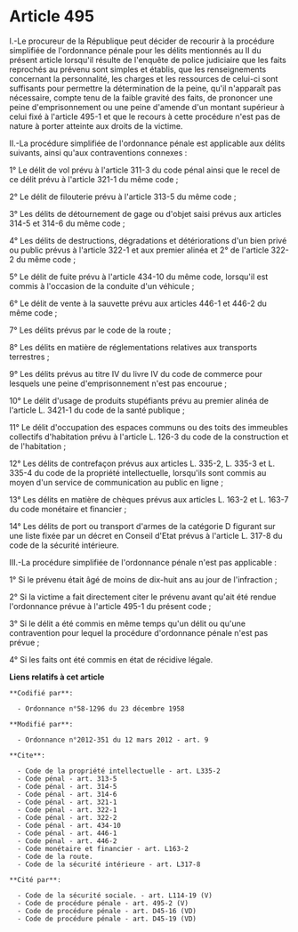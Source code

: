 # Article 495

I.-Le procureur de la République peut décider de recourir à la procédure simplifiée de l'ordonnance pénale pour les délits
mentionnés au II du présent article lorsqu'il résulte de l'enquête de police judiciaire que les faits reprochés au prévenu
sont simples et établis, que les renseignements concernant la personnalité, les charges et les ressources de celui-ci sont
suffisants pour permettre la détermination de la peine, qu'il n'apparaît pas nécessaire, compte tenu de la faible gravité des
faits, de prononcer une peine d'emprisonnement ou une peine d'amende d'un montant supérieur à celui fixé à l'article 495-1 et
que le recours à cette procédure n'est pas de nature à porter atteinte aux droits de la victime. 

II.-La procédure simplifiée de l'ordonnance pénale est applicable aux délits suivants, ainsi qu'aux contraventions
connexes : 

1° Le délit de vol prévu à l'article 311-3 du code pénal ainsi que le recel de ce délit prévu à l'article 321-1 du même
code ; 

2° Le délit de filouterie prévu à l'article 313-5 du même code ; 

3° Les délits de détournement de gage ou d'objet saisi prévus aux articles 314-5 et 314-6 du même code ; 

4° Les délits de destructions, dégradations et détériorations d'un bien privé ou public prévus à l'article 322-1 et aux
premier alinéa et 2° de l'article 322-2 du même code ; 

5° Le délit de fuite prévu à l'article 434-10 du même code, lorsqu'il est commis à l'occasion de la conduite d'un véhicule ; 

6° Le délit de vente à la sauvette prévu aux articles 446-1 et 446-2 du même code ; 

7° Les délits prévus par le code de la route ; 

8° Les délits en matière de réglementations relatives aux transports terrestres ; 

9° Les délits prévus au titre IV du livre IV du code de commerce pour lesquels une peine d'emprisonnement n'est pas
encourue ; 

10° Le délit d'usage de produits stupéfiants prévu au premier alinéa de l'article L. 3421-1 du code de la santé publique ; 

11° Le délit d'occupation des espaces communs ou des toits des immeubles collectifs d'habitation prévu à l'article L. 126-3
du code de la construction et de l'habitation ; 

12° Les délits de contrefaçon prévus aux articles L. 335-2, L. 335-3 et L. 335-4 du code de la propriété intellectuelle,
lorsqu'ils sont commis au moyen d'un service de communication au public en ligne ; 

13° Les délits en matière de chèques prévus aux articles L. 163-2 et L. 163-7 du code monétaire et financier ; 

14° Les délits de port ou transport d'armes de la catégorie D figurant sur une liste fixée par un décret en Conseil d'Etat
prévus à l'article L. 317-8 du code de la sécurité intérieure. 

III.-La procédure simplifiée de l'ordonnance pénale n'est pas applicable : 

1° Si le prévenu était âgé de moins de dix-huit ans au jour de l'infraction ; 

2° Si la victime a fait directement citer le prévenu avant qu'ait été rendue l'ordonnance prévue à l'article 495-1 du présent
code ; 

3° Si le délit a été commis en même temps qu'un délit ou qu'une contravention pour lequel la procédure d'ordonnance pénale
n'est pas prévue ; 

4° Si les faits ont été commis en état de récidive légale.

**Liens relatifs à cet article**

	**Codifié par**:

	  - Ordonnance n°58-1296 du 23 décembre 1958

	**Modifié par**:

	  - Ordonnance n°2012-351 du 12 mars 2012 - art. 9

	**Cite**:

	  - Code de la propriété intellectuelle - art. L335-2
	  - Code pénal - art. 313-5
	  - Code pénal - art. 314-5
	  - Code pénal - art. 314-6
	  - Code pénal - art. 321-1
	  - Code pénal - art. 322-1
	  - Code pénal - art. 322-2
	  - Code pénal - art. 434-10
	  - Code pénal - art. 446-1
	  - Code pénal - art. 446-2
	  - Code monétaire et financier - art. L163-2
	  - Code de la route.
	  - Code de la sécurité intérieure - art. L317-8

	**Cité par**:

	  - Code de la sécurité sociale. - art. L114-19 (V)
	  - Code de procédure pénale - art. 495-2 (V)
	  - Code de procédure pénale - art. D45-16 (VD)
	  - Code de procédure pénale - art. D45-19 (VD)
